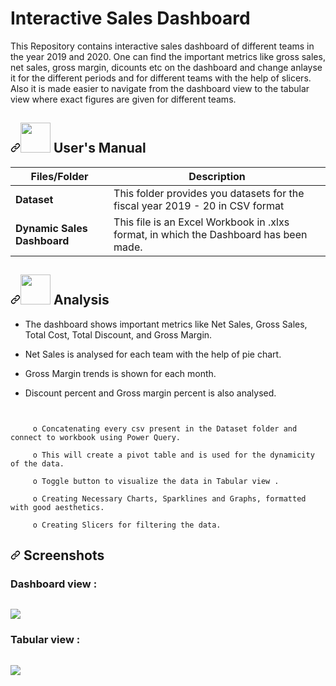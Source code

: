 # Interactive Sales Dashboard

This Repository contains interactive sales dashboard of different teams in the year 2019 and 2020. One can find the important metrics like gross sales, net sales, gross margin, dicounts etc on the dashboard and change anlayse it for the different periods and for different teams with the help of slicers. Also it is made easier to navigate from the dashboard view to the tabular view where exact figures are given for different teams.


<h2 dir="auto"><a id="user-content--users-manual" class="anchor" aria-hidden="true" href="#-users-manual"><svg class="octicon octicon-link" viewBox="0 0 16 16" version="1.1" width="16" height="16" aria-hidden="true"><path fill-rule="evenodd" d="M7.775 3.275a.75.75 0 001.06 1.06l1.25-1.25a2 2 0 112.83 2.83l-2.5 2.5a2 2 0 01-2.83 0 .75.75 0 00-1.06 1.06 3.5 3.5 0 004.95 0l2.5-2.5a3.5 3.5 0 00-4.95-4.95l-1.25 1.25zm-4.69 9.64a2 2 0 010-2.83l2.5-2.5a2 2 0 012.83 0 .75.75 0 001.06-1.06 3.5 3.5 0 00-4.95 0l-2.5 2.5a3.5 3.5 0 004.95 4.95l1.25-1.25a.75.75 0 00-1.06-1.06l-1.25 1.25a2 2 0 01-2.83 0z"></path></svg></a><animated-image data-catalyst="" style="width: 48px;"><a target="_blank" rel="noopener noreferrer" href="https://user-images.githubusercontent.com/106439762/181935629-b3c47bd3-77fb-4431-a11c-ff8ba0942b63.gif" data-target="animated-image.originalLink"><img src="https://user-images.githubusercontent.com/106439762/181935629-b3c47bd3-77fb-4431-a11c-ff8ba0942b63.gif" height="48" style="max-width: 100%; display: inline-block;" data-target="animated-image.originalImage"></a>
      <span class="AnimatedImagePlayer" data-target="animated-image.player" hidden="">
        <a data-target="animated-image.replacedLink" class="AnimatedImagePlayer-images" href="https://user-images.githubusercontent.com/106439762/181935629-b3c47bd3-77fb-4431-a11c-ff8ba0942b63.gif" target="_blank">
          <span data-target="animated-image.imageContainer">
            <img data-target="animated-image.replacedImage" alt="181935629-b3c47bd3-77fb-4431-a11c-ff8ba0942b63.gif" class="AnimatedImagePlayer-animatedImage" src="https://user-images.githubusercontent.com/106439762/181935629-b3c47bd3-77fb-4431-a11c-ff8ba0942b63.gif" height="48" style="display: block; opacity: 1;">
          <canvas class="AnimatedImagePlayer-stillImage" aria-hidden="true" width="48" height="48"></canvas></span>
        </a>
        <button data-target="animated-image.imageButton" class="AnimatedImagePlayer-images" tabindex="-1" aria-label="Play 181935629-b3c47bd3-77fb-4431-a11c-ff8ba0942b63.gif"></button>
        <span class="AnimatedImagePlayer-controls" data-target="animated-image.controls">
          <button data-target="animated-image.playButton" class="AnimatedImagePlayer-button" aria-label="Play 181935629-b3c47bd3-77fb-4431-a11c-ff8ba0942b63.gif">
            <svg aria-hidden="true" focusable="false" class="octicon icon-play" width="16" height="16" viewBox="0 0 16 16" fill="none" xmlns="http://www.w3.org/2000/svg">
              <path d="M4 13.5427V2.45734C4 1.82607 4.69692 1.4435 5.2295 1.78241L13.9394 7.32507C14.4334 7.63943 14.4334 8.36057 13.9394 8.67493L5.2295 14.2176C4.69692 14.5565 4 14.1739 4 13.5427Z">
            </path></svg>
            <svg aria-hidden="true" focusable="false" class="octicon icon-pause" width="16" height="16" viewBox="0 0 16 16" xmlns="http://www.w3.org/2000/svg">
              <rect x="4" y="2" width="3" height="12" rx="1"></rect>
              <rect x="9" y="2" width="3" height="12" rx="1"></rect>
            </svg>
          </button>
          <a data-target="animated-image.openButton" aria-label="Open 181935629-b3c47bd3-77fb-4431-a11c-ff8ba0942b63.gif in new window" class="AnimatedImagePlayer-button" href="https://user-images.githubusercontent.com/106439762/181935629-b3c47bd3-77fb-4431-a11c-ff8ba0942b63.gif" target="_blank">
            <svg aria-hidden="true" class="octicon" xmlns="http://www.w3.org/2000/svg" viewBox="0 0 16 16" width="16" height="16">
              <path fill-rule="evenodd" d="M10.604 1h4.146a.25.25 0 01.25.25v4.146a.25.25 0 01-.427.177L13.03 4.03 9.28 7.78a.75.75 0 01-1.06-1.06l3.75-3.75-1.543-1.543A.25.25 0 0110.604 1zM3.75 2A1.75 1.75 0 002 3.75v8.5c0 .966.784 1.75 1.75 1.75h8.5A1.75 1.75 0 0014 12.25v-3.5a.75.75 0 00-1.5 0v3.5a.25.25 0 01-.25.25h-8.5a.25.25 0 01-.25-.25v-8.5a.25.25 0 01.25-.25h3.5a.75.75 0 000-1.5h-3.5z"></path>
            </svg>
          </a>
        </span>
      </span></animated-image> <strong>User's Manual</strong></h2>
      
<table>
<thead>
<tr>
<th>Files/Folder</th>
<th>Description</th>
</tr>
</thead>
<tbody>
<tr>
<td><strong>Dataset</strong></td>
<td>This folder provides you datasets for the fiscal year 2019 - 20 in CSV format </td>
</tr>
<tr>
<td><strong>Dynamic Sales Dashboard</strong></td>
<td>This file is an Excel Workbook in .xlxs format, in which the Dashboard has been made.</td>
</tr>
</tbody>
</table>


<h2 dir="auto"><a id="user-content--analysis" class="anchor" aria-hidden="true" href="#-analysis"><svg class="octicon octicon-link" viewBox="0 0 16 16" version="1.1" width="16" height="16" aria-hidden="true"><path fill-rule="evenodd" d="M7.775 3.275a.75.75 0 001.06 1.06l1.25-1.25a2 2 0 112.83 2.83l-2.5 2.5a2 2 0 01-2.83 0 .75.75 0 00-1.06 1.06 3.5 3.5 0 004.95 0l2.5-2.5a3.5 3.5 0 00-4.95-4.95l-1.25 1.25zm-4.69 9.64a2 2 0 010-2.83l2.5-2.5a2 2 0 012.83 0 .75.75 0 001.06-1.06 3.5 3.5 0 00-4.95 0l-2.5 2.5a3.5 3.5 0 004.95 4.95l1.25-1.25a.75.75 0 00-1.06-1.06l-1.25 1.25a2 2 0 01-2.83 0z"></path></svg></a><animated-image data-catalyst="" style="width: 48px;"><a target="_blank" rel="noopener noreferrer" href="https://user-images.githubusercontent.com/106439762/178428775-03d67679-9aa4-4b08-91e9-6eb6ed8faf66.gif" data-target="animated-image.originalLink"><img src="https://user-images.githubusercontent.com/106439762/178428775-03d67679-9aa4-4b08-91e9-6eb6ed8faf66.gif" height="48" style="max-width: 100%; display: inline-block;" data-target="animated-image.originalImage"></a>
      <span class="AnimatedImagePlayer" data-target="animated-image.player" hidden="">
        <a data-target="animated-image.replacedLink" class="AnimatedImagePlayer-images" href="https://user-images.githubusercontent.com/106439762/178428775-03d67679-9aa4-4b08-91e9-6eb6ed8faf66.gif" target="_blank">
          <span data-target="animated-image.imageContainer">
            <img data-target="animated-image.replacedImage" alt="178428775-03d67679-9aa4-4b08-91e9-6eb6ed8faf66.gif" class="AnimatedImagePlayer-animatedImage" src="https://user-images.githubusercontent.com/106439762/178428775-03d67679-9aa4-4b08-91e9-6eb6ed8faf66.gif" height="48" style="display: block; opacity: 1;">
          <canvas class="AnimatedImagePlayer-stillImage" aria-hidden="true" width="48" height="48"></canvas></span>
        </a>
        <button data-target="animated-image.imageButton" class="AnimatedImagePlayer-images" tabindex="-1" aria-label="Play 178428775-03d67679-9aa4-4b08-91e9-6eb6ed8faf66.gif"></button>
        <span class="AnimatedImagePlayer-controls" data-target="animated-image.controls">
          <button data-target="animated-image.playButton" class="AnimatedImagePlayer-button" aria-label="Play 178428775-03d67679-9aa4-4b08-91e9-6eb6ed8faf66.gif">
            <svg aria-hidden="true" focusable="false" class="octicon icon-play" width="16" height="16" viewBox="0 0 16 16" fill="none" xmlns="http://www.w3.org/2000/svg">
              <path d="M4 13.5427V2.45734C4 1.82607 4.69692 1.4435 5.2295 1.78241L13.9394 7.32507C14.4334 7.63943 14.4334 8.36057 13.9394 8.67493L5.2295 14.2176C4.69692 14.5565 4 14.1739 4 13.5427Z">
            </path></svg>
            <svg aria-hidden="true" focusable="false" class="octicon icon-pause" width="16" height="16" viewBox="0 0 16 16" xmlns="http://www.w3.org/2000/svg">
              <rect x="4" y="2" width="3" height="12" rx="1"></rect>
              <rect x="9" y="2" width="3" height="12" rx="1"></rect>
            </svg>
          </button>
          <a data-target="animated-image.openButton" aria-label="Open 178428775-03d67679-9aa4-4b08-91e9-6eb6ed8faf66.gif in new window" class="AnimatedImagePlayer-button" href="https://user-images.githubusercontent.com/106439762/178428775-03d67679-9aa4-4b08-91e9-6eb6ed8faf66.gif" target="_blank">
            <svg aria-hidden="true" class="octicon" xmlns="http://www.w3.org/2000/svg" viewBox="0 0 16 16" width="16" height="16">
              <path fill-rule="evenodd" d="M10.604 1h4.146a.25.25 0 01.25.25v4.146a.25.25 0 01-.427.177L13.03 4.03 9.28 7.78a.75.75 0 01-1.06-1.06l3.75-3.75-1.543-1.543A.25.25 0 0110.604 1zM3.75 2A1.75 1.75 0 002 3.75v8.5c0 .966.784 1.75 1.75 1.75h8.5A1.75 1.75 0 0014 12.25v-3.5a.75.75 0 00-1.5 0v3.5a.25.25 0 01-.25.25h-8.5a.25.25 0 01-.25-.25v-8.5a.25.25 0 01.25-.25h3.5a.75.75 0 000-1.5h-3.5z"></path>
            </svg>
          </a>
        </span>
      </span></animated-image> Analysis</h2>


* The dashboard shows important metrics like Net Sales, Gross Sales, Total Cost, Total Discount, and Gross Margin.
 
* Net Sales is analysed for each team with the help of pie chart.

* Gross Margin trends is shown for each month.

* Discount percent and Gross margin percent is also analysed.

<!-- </code></pre>

<h2 dir="auto"><a id="user-content--prior-knowledge" class="anchor" aria-hidden="true" href="#-prior-knowledge"><svg class="octicon octicon-link" viewBox="0 0 16 16" version="1.1" width="16" height="16" aria-hidden="true"><path fill-rule="evenodd" d="M7.775 3.275a.75.75 0 001.06 1.06l1.25-1.25a2 2 0 112.83 2.83l-2.5 2.5a2 2 0 01-2.83 0 .75.75 0 00-1.06 1.06 3.5 3.5 0 004.95 0l2.5-2.5a3.5 3.5 0 00-4.95-4.95l-1.25 1.25zm-4.69 9.64a2 2 0 010-2.83l2.5-2.5a2 2 0 012.83 0 .75.75 0 001.06-1.06 3.5 3.5 0 00-4.95 0l-2.5 2.5a3.5 3.5 0 004.95 4.95l1.25-1.25a.75.75 0 00-1.06-1.06l-1.25 1.25a2 2 0 01-2.83 0z"></path></svg></a><animated-image data-catalyst="" style="width: 48px;"><a target="_blank" rel="noopener noreferrer" href="https://user-images.githubusercontent.com/106439762/178803205-47a08ce7-2187-4f96-b301-a2b68690619a.gif" data-target="animated-image.originalLink"><img src="https://user-images.githubusercontent.com/106439762/178803205-47a08ce7-2187-4f96-b301-a2b68690619a.gif" height="48" style="max-width: 100%; display: inline-block;" data-target="animated-image.originalImage"></a>
      <span class="AnimatedImagePlayer" data-target="animated-image.player" hidden="">
        <a data-target="animated-image.replacedLink" class="AnimatedImagePlayer-images" href="https://user-images.githubusercontent.com/106439762/178803205-47a08ce7-2187-4f96-b301-a2b68690619a.gif" target="_blank">
          <span data-target="animated-image.imageContainer">
            <img data-target="animated-image.replacedImage" alt="178803205-47a08ce7-2187-4f96-b301-a2b68690619a.gif" class="AnimatedImagePlayer-animatedImage" src="https://user-images.githubusercontent.com/106439762/178803205-47a08ce7-2187-4f96-b301-a2b68690619a.gif" height="48" style="display: block; opacity: 1;">
          <canvas class="AnimatedImagePlayer-stillImage" aria-hidden="true" width="48" height="48"></canvas></span>
        </a>
        <button data-target="animated-image.imageButton" class="AnimatedImagePlayer-images" tabindex="-1" aria-label="Play 178803205-47a08ce7-2187-4f96-b301-a2b68690619a.gif"></button>
        <span class="AnimatedImagePlayer-controls" data-target="animated-image.controls">
          <button data-target="animated-image.playButton" class="AnimatedImagePlayer-button" aria-label="Play 178803205-47a08ce7-2187-4f96-b301-a2b68690619a.gif">
            <svg aria-hidden="true" focusable="false" class="octicon icon-play" width="16" height="16" viewBox="0 0 16 16" fill="none" xmlns="http://www.w3.org/2000/svg">
              <path d="M4 13.5427V2.45734C4 1.82607 4.69692 1.4435 5.2295 1.78241L13.9394 7.32507C14.4334 7.63943 14.4334 8.36057 13.9394 8.67493L5.2295 14.2176C4.69692 14.5565 4 14.1739 4 13.5427Z">
            </path></svg>
            <svg aria-hidden="true" focusable="false" class="octicon icon-pause" width="16" height="16" viewBox="0 0 16 16" xmlns="http://www.w3.org/2000/svg">
              <rect x="4" y="2" width="3" height="12" rx="1"></rect>
              <rect x="9" y="2" width="3" height="12" rx="1"></rect>
            </svg>
          </button>
          <a data-target="animated-image.openButton" aria-label="Open 178803205-47a08ce7-2187-4f96-b301-a2b68690619a.gif in new window" class="AnimatedImagePlayer-button" href="https://user-images.githubusercontent.com/106439762/178803205-47a08ce7-2187-4f96-b301-a2b68690619a.gif" target="_blank">
            <svg aria-hidden="true" class="octicon" xmlns="http://www.w3.org/2000/svg" viewBox="0 0 16 16" width="16" height="16">
              <path fill-rule="evenodd" d="M10.604 1h4.146a.25.25 0 01.25.25v4.146a.25.25 0 01-.427.177L13.03 4.03 9.28 7.78a.75.75 0 01-1.06-1.06l3.75-3.75-1.543-1.543A.25.25 0 0110.604 1zM3.75 2A1.75 1.75 0 002 3.75v8.5c0 .966.784 1.75 1.75 1.75h8.5A1.75 1.75 0 0014 12.25v-3.5a.75.75 0 00-1.5 0v3.5a.25.25 0 01-.25.25h-8.5a.25.25 0 01-.25-.25v-8.5a.25.25 0 01.25-.25h3.5a.75.75 0 000-1.5h-3.5z"></path>
            </svg>
          </a>
        </span>
      </span></animated-image> Prior Knowledge</h2>
   
<p align = "left">   &emsp;&emsp;&emsp; <img height = "30" src = "https://img.shields.io/badge/MS-EXCEL-%3CGREEN%3E"> </p>

<h2 dir="auto"><a id="user-content--quick-start" class="anchor" aria-hidden="true" href="#-quick-start"><svg class="octicon octicon-link" viewBox="0 0 16 16" version="1.1" width="16" height="16" aria-hidden="true"><path fill-rule="evenodd" d="M7.775 3.275a.75.75 0 001.06 1.06l1.25-1.25a2 2 0 112.83 2.83l-2.5 2.5a2 2 0 01-2.83 0 .75.75 0 00-1.06 1.06 3.5 3.5 0 004.95 0l2.5-2.5a3.5 3.5 0 00-4.95-4.95l-1.25 1.25zm-4.69 9.64a2 2 0 010-2.83l2.5-2.5a2 2 0 012.83 0 .75.75 0 001.06-1.06 3.5 3.5 0 00-4.95 0l-2.5 2.5a3.5 3.5 0 004.95 4.95l1.25-1.25a.75.75 0 00-1.06-1.06l-1.25 1.25a2 2 0 01-2.83 0z"></path></svg></a><animated-image data-catalyst="" style="width: 48px;"><a target="_blank" rel="noopener noreferrer" href="https://user-images.githubusercontent.com/106439762/181937125-2a4b22a3-f8a9-4226-bbd3-df972f9dbbc4.gif" data-target="animated-image.originalLink"><img src="https://user-images.githubusercontent.com/106439762/181937125-2a4b22a3-f8a9-4226-bbd3-df972f9dbbc4.gif" height="48" style="max-width: 100%; display: inline-block;" data-target="animated-image.originalImage"></a>
      <span class="AnimatedImagePlayer" data-target="animated-image.player" hidden="">
        <a data-target="animated-image.replacedLink" class="AnimatedImagePlayer-images" href="https://user-images.githubusercontent.com/106439762/181937125-2a4b22a3-f8a9-4226-bbd3-df972f9dbbc4.gif" target="_blank">
          <span data-target="animated-image.imageContainer">
            <img data-target="animated-image.replacedImage" alt="181937125-2a4b22a3-f8a9-4226-bbd3-df972f9dbbc4.gif" class="AnimatedImagePlayer-animatedImage" src="https://user-images.githubusercontent.com/106439762/181937125-2a4b22a3-f8a9-4226-bbd3-df972f9dbbc4.gif" height="48" style="display: block; opacity: 1;">
          <canvas class="AnimatedImagePlayer-stillImage" aria-hidden="true" width="48" height="48"></canvas></span>
        </a>
        <button data-target="animated-image.imageButton" class="AnimatedImagePlayer-images" tabindex="-1" aria-label="Play 181937125-2a4b22a3-f8a9-4226-bbd3-df972f9dbbc4.gif"></button>
        <span class="AnimatedImagePlayer-controls" data-target="animated-image.controls">
          <button data-target="animated-image.playButton" class="AnimatedImagePlayer-button" aria-label="Play 181937125-2a4b22a3-f8a9-4226-bbd3-df972f9dbbc4.gif">
            <svg aria-hidden="true" focusable="false" class="octicon icon-play" width="16" height="16" viewBox="0 0 16 16" fill="none" xmlns="http://www.w3.org/2000/svg">
              <path d="M4 13.5427V2.45734C4 1.82607 4.69692 1.4435 5.2295 1.78241L13.9394 7.32507C14.4334 7.63943 14.4334 8.36057 13.9394 8.67493L5.2295 14.2176C4.69692 14.5565 4 14.1739 4 13.5427Z">
            </path></svg>
            <svg aria-hidden="true" focusable="false" class="octicon icon-pause" width="16" height="16" viewBox="0 0 16 16" xmlns="http://www.w3.org/2000/svg">
              <rect x="4" y="2" width="3" height="12" rx="1"></rect>
              <rect x="9" y="2" width="3" height="12" rx="1"></rect>
            </svg>
          </button>
          <a data-target="animated-image.openButton" aria-label="Open 181937125-2a4b22a3-f8a9-4226-bbd3-df972f9dbbc4.gif in new window" class="AnimatedImagePlayer-button" href="https://user-images.githubusercontent.com/106439762/181937125-2a4b22a3-f8a9-4226-bbd3-df972f9dbbc4.gif" target="_blank">
            <svg aria-hidden="true" class="octicon" xmlns="http://www.w3.org/2000/svg" viewBox="0 0 16 16" width="16" height="16">
              <path fill-rule="evenodd" d="M10.604 1h4.146a.25.25 0 01.25.25v4.146a.25.25 0 01-.427.177L13.03 4.03 9.28 7.78a.75.75 0 01-1.06-1.06l3.75-3.75-1.543-1.543A.25.25 0 0110.604 1zM3.75 2A1.75 1.75 0 002 3.75v8.5c0 .966.784 1.75 1.75 1.75h8.5A1.75 1.75 0 0014 12.25v-3.5a.75.75 0 00-1.5 0v3.5a.25.25 0 01-.25.25h-8.5a.25.25 0 01-.25-.25v-8.5a.25.25 0 01.25-.25h3.5a.75.75 0 000-1.5h-3.5z"></path>
            </svg>
          </a>
        </span>
      </span></animated-image> Quick Start</h2> -->
      
 <pre class="notranslate"><code>

     o Concatenating every csv present in the Dataset folder and connect to workbook using Power Query. 
     
     o This will create a pivot table and is used for the dynamicity of the data.
     
     o Toggle button to visualize the data in Tabular view .
     
     o Creating Necessary Charts, Sparklines and Graphs, formatted with good aesthetics. 
     
     o Creating Slicers for filtering the data.
</code></pre>
  
 <h2 dir="auto"><a id="user-content--screenshots" class="anchor" aria-hidden="true" href="#-screenshots"><svg class="octicon octicon-link" viewBox="0 0 16 16" version="1.1" width="16" height="16" aria-hidden="true"><path fill-rule="evenodd" d="M7.775 3.275a.75.75 0 001.06 1.06l1.25-1.25a2 2 0 112.83 2.83l-2.5 2.5a2 2 0 01-2.83 0 .75.75 0 00-1.06 1.06 3.5 3.5 0 004.95 0l2.5-2.5a3.5 3.5 0 00-4.95-4.95l-1.25 1.25zm-4.69 9.64a2 2 0 010-2.83l2.5-2.5a2 2 0 012.83 0 .75.75 0 001.06-1.06 3.5 3.5 0 00-4.95 0l-2.5 2.5a3.5 3.5 0 004.95 4.95l1.25-1.25a.75.75 0 00-1.06-1.06l-1.25 1.25a2 2 0 01-2.83 0z"></path></svg></a><animated-image data-catalyst="" style="width: 70px;"><a target="_blank" rel="noopener noreferrer" href="https://camo.githubusercontent.com/2d618acb10c0499b4dac42891f2b152e43b1a6ce6d95cc5f4915a2b0f56a5e89/68747470733a2f2f7777772e676574636c6f75646170702e636f6d2f77702d636f6e74656e742f75706c6f6164732f323032312f30332f3561656262393532653438363763653133663464333038665f6c6170746f705f6769665f7472616e732e676966" data-target="animated-image.originalLink"></a>
      <span class="AnimatedImagePlayer" data-target="animated-image.player" hidden="">
        <a data-target="animated-image.replacedLink" class="AnimatedImagePlayer-images" href="https://camo.githubusercontent.com/2d618acb10c0499b4dac42891f2b152e43b1a6ce6d95cc5f4915a2b0f56a5e89/68747470733a2f2f7777772e676574636c6f75646170702e636f6d2f77702d636f6e74656e742f75706c6f6164732f323032312f30332f3561656262393532653438363763653133663464333038665f6c6170746f705f6769665f7472616e732e676966" target="_blank">
          <span data-target="animated-image.imageContainer">
            <img data-target="animated-image.replacedImage" alt="68747470733a2f2f7777772e676574636c6f75646170702e636f6d2f77702d636f6e74656e742f75706c6f6164732f323032312f30332f3561656262393532653438363763653133663464333038665f6c6170746f705f6769665f7472616e732e676966" class="AnimatedImagePlayer-animatedImage" src="https://camo.githubusercontent.com/2d618acb10c0499b4dac42891f2b152e43b1a6ce6d95cc5f4915a2b0f56a5e89/68747470733a2f2f7777772e676574636c6f75646170702e636f6d2f77702d636f6e74656e742f75706c6f6164732f323032312f30332f3561656262393532653438363763653133663464333038665f6c6170746f705f6769665f7472616e732e676966" height="48" style="display: block; opacity: 1;">
          <canvas class="AnimatedImagePlayer-stillImage" aria-hidden="true" width="70" height="48"></canvas></span>
        </a>
        <button data-target="animated-image.imageButton" class="AnimatedImagePlayer-images" tabindex="-1" aria-label="Play 68747470733a2f2f7777772e676574636c6f75646170702e636f6d2f77702d636f6e74656e742f75706c6f6164732f323032312f30332f3561656262393532653438363763653133663464333038665f6c6170746f705f6769665f7472616e732e676966"></button>
        <span class="AnimatedImagePlayer-controls" data-target="animated-image.controls">
          <button data-target="animated-image.playButton" class="AnimatedImagePlayer-button" aria-label="Play 68747470733a2f2f7777772e676574636c6f75646170702e636f6d2f77702d636f6e74656e742f75706c6f6164732f323032312f30332f3561656262393532653438363763653133663464333038665f6c6170746f705f6769665f7472616e732e676966">
            <svg aria-hidden="true" focusable="false" class="octicon icon-play" width="16" height="16" viewBox="0 0 16 16" fill="none" xmlns="http://www.w3.org/2000/svg">
              <path d="M4 13.5427V2.45734C4 1.82607 4.69692 1.4435 5.2295 1.78241L13.9394 7.32507C14.4334 7.63943 14.4334 8.36057 13.9394 8.67493L5.2295 14.2176C4.69692 14.5565 4 14.1739 4 13.5427Z">
            </path></svg>
            <svg aria-hidden="true" focusable="false" class="octicon icon-pause" width="16" height="16" viewBox="0 0 16 16" xmlns="http://www.w3.org/2000/svg">
              <rect x="4" y="2" width="3" height="12" rx="1"></rect>
              <rect x="9" y="2" width="3" height="12" rx="1"></rect>
            </svg>
          </button>
          <a data-target="animated-image.openButton" aria-label="Open 68747470733a2f2f7777772e676574636c6f75646170702e636f6d2f77702d636f6e74656e742f75706c6f6164732f323032312f30332f3561656262393532653438363763653133663464333038665f6c6170746f705f6769665f7472616e732e676966 in new window" class="AnimatedImagePlayer-button" href="https://camo.githubusercontent.com/2d618acb10c0499b4dac42891f2b152e43b1a6ce6d95cc5f4915a2b0f56a5e89/68747470733a2f2f7777772e676574636c6f75646170702e636f6d2f77702d636f6e74656e742f75706c6f6164732f323032312f30332f3561656262393532653438363763653133663464333038665f6c6170746f705f6769665f7472616e732e676966" target="_blank">
          </a>
        </span>
      </span></animated-image> Screenshots</h2>
<H3><strong> Dashboard view :</strong></H3>
<pre class="notranslate"><code>
<img src = "https://user-images.githubusercontent.com/108053296/185666996-e84b8fdb-497a-41aa-a518-13736435d364.png">
</code></pre>


<H3><strong> Tabular view :</strong></H3>
<pre class="notranslate"><code>
<img src = "https://user-images.githubusercontent.com/108053296/185666816-5db412b2-91bc-4a80-8f29-35461621fee3.png">
</code></pre>





